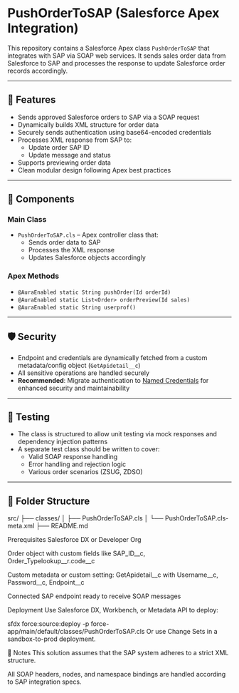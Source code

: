 # PushOrderToSAP (Salesforce Apex Integration)

This repository contains a Salesforce Apex class `PushOrderToSAP` that integrates with SAP via SOAP web services. It sends sales order data from Salesforce to SAP and processes the response to update Salesforce order records accordingly.

---

## 🚀 Features

- Sends approved Salesforce orders to SAP via a SOAP request
- Dynamically builds XML structure for order data
- Securely sends authentication using base64-encoded credentials
- Processes XML response from SAP to:
  - Update order SAP ID
  - Update message and status
- Supports previewing order data
- Clean modular design following Apex best practices

---

## 🧩 Components

### Main Class
- `PushOrderToSAP.cls` – Apex controller class that:
  - Sends order data to SAP
  - Processes the XML response
  - Updates Salesforce objects accordingly

### Apex Methods
- `@AuraEnabled static String pushOrder(Id orderId)`
- `@AuraEnabled static List<Order> orderPreview(Id sales)`
- `@AuraEnabled static String userprof()`

---

## 🛡️ Security

- Endpoint and credentials are dynamically fetched from a custom metadata/config object (`GetApidetail__c`)
- All sensitive operations are handled securely
- **Recommended**: Migrate authentication to [Named Credentials](https://developer.salesforce.com/docs/atlas.en-us.apexcode.meta/apexcode/apex_callouts_named_credentials.htm) for enhanced security and maintainability

---

## 🧪 Testing

- The class is structured to allow unit testing via mock responses and dependency injection patterns
- A separate test class should be written to cover:
  - Valid SOAP response handling
  - Error handling and rejection logic
  - Various order scenarios (ZSUG, ZDSO)

---

## 📂 Folder Structure


src/
├── classes/
│   ├── PushOrderToSAP.cls
│   └── PushOrderToSAP.cls-meta.xml
├── README.md


 Prerequisites
Salesforce DX or Developer Org

Order object with custom fields like SAP_ID__c, Order_Typelookup__r.code__c

Custom metadata or custom setting: GetApidetail__c with Username__c, Password__c, Endpoint__c

Connected SAP endpoint ready to receive SOAP messages


Deployment
Use Salesforce DX, Workbench, or Metadata API to deploy:

sfdx force:source:deploy -p force-app/main/default/classes/PushOrderToSAP.cls
Or use Change Sets in a sandbox-to-prod deployment.


📌 Notes
This solution assumes that the SAP system adheres to a strict XML structure.

All SOAP headers, nodes, and namespace bindings are handled according to SAP integration specs.

